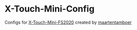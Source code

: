 # X-Touch-Mini-Config
Configs for  [X-Touch-Mini-FS2020](https://github.com/maartentamboer/X-Touch-Mini-FS2020) created by [maartentamboer](https://github.com/maartentamboer)
